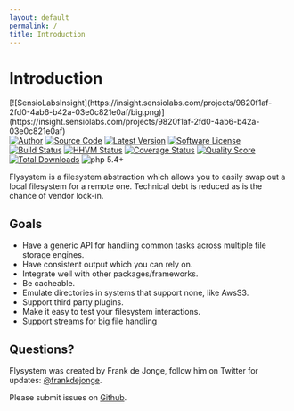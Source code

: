 ```yaml
---
layout: default
permalink: /
title: Introduction
---
```


# Introduction

<span style="float: left; margin: 0 10px 0 0;">
[![SensioLabsInsight](https://insight.sensiolabs.com/projects/9820f1af-2fd0-4ab6-b42a-03e0c821e0af/big.png)](https://insight.sensiolabs.com/projects/9820f1af-2fd0-4ab6-b42a-03e0c821e0af)
</span>

[![Author](http://img.shields.io/badge/author-@frankdejonge-blue.svg?style=flat-square)](https://twitter.com/frankdejonge)
[![Source Code](http://img.shields.io/badge/source-thephpleague/flysystem-blue.svg?style=flat-square)](https://github.com/thephpleague/flysystem)
[![Latest Version](https://img.shields.io/github/tag/thephpleague/flysystem.svg?style=flat-square)](https://github.com/thephpleague/flysystem/releases)
[![Software License](https://img.shields.io/badge/license-MIT-brightgreen.svg?style=flat-square)](https://github.com/thephpleague/flysystem/blob/master/LICENSE)
[![Build Status](https://img.shields.io/travis/thephpleague/flysystem/master.svg?style=flat-square)](https://travis-ci.org/thephpleague/flysystem)
[![HHVM Status](https://img.shields.io/hhvm/league/flysystem.svg?style=flat-square)](http://hhvm.h4cc.de/package/league/flysystem)
[![Coverage Status](https://img.shields.io/scrutinizer/coverage/g/thephpleague/flysystem.svg?style=flat-square)](https://scrutinizer-ci.com/g/thephpleague/flysystem/code-structure)
[![Quality Score](https://img.shields.io/scrutinizer/g/thephpleague/flysystem.svg?style=flat-square)](https://scrutinizer-ci.com/g/thephpleague/flysystem)
[![Total Downloads](https://img.shields.io/packagist/dt/league/flysystem.svg?style=flat-square)](https://packagist.org/packages/league/flysystem)
![php 5.4+](https://img.shields.io/badge/php-min%205.4-red.svg?style=flat-square)

Flysystem is a filesystem abstraction which allows you to easily swap out a local filesystem for a remote one. Technical debt is reduced as is the chance of vendor lock-in.

## Goals

* Have a generic API for handling common tasks across multiple file storage engines.
* Have consistent output which you can rely on.
* Integrate well with other packages/frameworks.
* Be cacheable.
* Emulate directories in systems that support none, like AwsS3.
* Support third party plugins.
* Make it easy to test your filesystem interactions.
* Support streams for big file handling

## Questions?

Flysystem was created by Frank de Jonge, follow him on Twitter for updates: [@frankdejonge](http://twitter.com/frankdejonge).

Please submit issues on [Github](https://github.com/thephpleague/flysystem).
